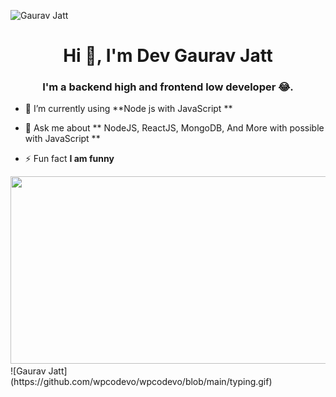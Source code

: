 ![Gaurav Jatt]([https://github.com/wpcodevo/wpcodevo/blob/main/typing.gif](https://i.ibb.co/0qY1Jsq/F7i6-ID4-WEAM0-a-D.jpg))


<h1 align="center">Hi 👋, I'm Dev Gaurav Jatt</h1>
<h3 align="center">I'm a backend high and frontend low developer 😂.</h3>

- 🌱 I’m currently using **Node js with JavaScript **


- 💬 Ask me about ** NodeJS, ReactJS, MongoDB, And More with possible with JavaScript  **

- ⚡ Fun fact **I am funny**


<img src="https://github-readme-stats.vercel.app/api/top-langs/?username=devgauravjatt&layout=donut" width="900" height="300">
![Gaurav Jatt](https://github.com/wpcodevo/wpcodevo/blob/main/typing.gif)
